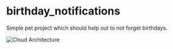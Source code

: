 # birthday_notifications

Simple pet project which should help out to not forget birthdays.

![Cloud Architecture](https://github.com/misterMk24/birthday_notifications/assets/41155221/16d44e72-afb0-49d0-afc5-bbf566a36213)
